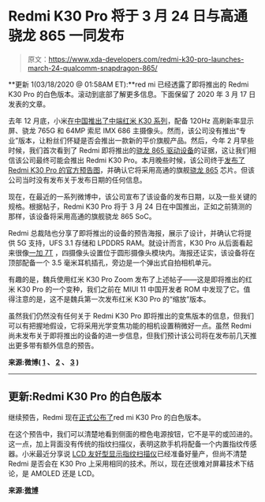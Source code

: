 # Redmi K30 Pro 将于 3 月 24 日与高通骁龙 865 一同发布

> 原文：<https://www.xda-developers.com/redmi-k30-pro-launches-march-24-qualcomm-snapdragon-865/>

**更新 1(03/18/2020 @ 01:58AM ET):**red mi 已经透露了即将推出的 Redmi K30 Pro 的白色版本。滚动到底部了解更多信息。下面保留了 2020 年 3 月 17 日发表的文章。

去年 12 月底，小米[在中国推出了中端红米 K30 系列](https://www.xda-developers.com/xiaomi-redmi-k30-5g-4g-120hz-display-snapdragon-765g-64mp-sony-imx686-china-launch/)，配备 120Hz 高刷新率显示屏、骁龙 765G 和 64MP 索尼 IMX 686 主摄像头。然而，该公司没有推出“专业”版本，让粉丝们怀疑是否会推出一款新的平价旗舰产品。然后，今年 2 月早些时候，我们首次看到了 Redmi 即将推出的[骁龙 865 驱动设备](https://www.xda-developers.com/xiaomi-redmi-k30-pro-snapdragon-865-no-108mp-camera/)的证据，这让我们相信该公司最终可能会推出 Redmi K30 Pro。本月晚些时候，该公司终于[发布了 Redmi K30 Pro 的官方预告图](https://www.xda-developers.com/redmi-k30-pro-5g-flagship-teased/)，并确认它将采用高通的旗舰[骁龙 865](https://www.xda-developers.com/qualcomm-snapdragon-865-processor-specifications-features/) 芯片。但该公司当时没有发布关于发布日期的任何信息。

现在，在最近的一系列微博中，该公司宣布了该设备的发布日期，以及一些关键的规格。根据帖子，Redmi K30 Pro 将于 3 月 24 日在中国推出，正如之前猜测的那样，该设备将采用高通的旗舰骁龙 865 SoC。

Redmi 总裁陆也分享了即将推出的设备的预告海报，展示了设计，并确认它将提供 5G 支持，UFS 3.1 存储和 LPDDR5 RAM。就设计而言，K30 Pro 从后面看起来很像[一加 7T](https://www.xda-developers.com/tag/oneplus7t/) ，四摄像头设置位于圆形摄像头模块内。海报还证实，该设备将在顶部配备一个 3.5 毫米耳机插孔，旁边是一个弹出式自拍相机单元。

有趣的是，魏兵使用红米 K30 Pro Zoom 发布了上述帖子——这是即将推出的红米 K30 Pro 的一个变种，我们之前在 MIUI 11 中国开发者 ROM 中发现了它。值得注意的是，这不是魏兵第一次发布红米 K30 Pro 的“缩放”版本。

虽然我们仍然没有任何关于 Redmi K30 Pro 即将推出的变焦版本的信息，但我们可以有把握地假设，它将采用光学变焦功能的相机设置稍微好一点。虽然 Redmi 尚未发布关于即将推出的设备的进一步信息，但我们预计该公司将在发布前几天推出更多带有额外信息的预告。

**来源:微博( [1](https://m.weibo.cn/detail/4483399165557583) 、 [2](https://m.weibo.cn/detail/4483420824399616) 、 [3](https://www.weibo.com/1892653244/Iz1ctpx9J?type=comment#_rnd1584426861285) )**

* * *

## 更新:Redmi K30 Pro 的白色版本

继续预告，Redmi 现在[正式公布了](https://www.weibo.com/3021514657/Iz9ykrgbc?from=page_1006063021514657_profile&wvr=6&mod=weibotime)red mi K30 Pro 的白色版本。

在这个预告中，我们可以清楚地看到侧面的橙色电源按钮，它不是平的或凹进的。这一点，加上背面没有传统的指纹扫描仪，表明这款手机将配备一个内置指纹传感器。小米最近分享说 [LCD 友好型显示指纹扫描仪](https://www.xda-developers.com/redmi-ir-based-in-display-fingerprint-scanner-lcds-ready-mass-production/)已经准备好量产，但尚不清楚 Redmi 是否会在 K30 Pro 上采用相同的技术。所以，现在还很难对屏幕技术下结论，是 AMOLED 还是 LCD。

**来源:[微博](https://www.weibo.com/3021514657/Iz9ykrgbc?from=page_1006063021514657_profile&wvr=6&mod=weibotime)**